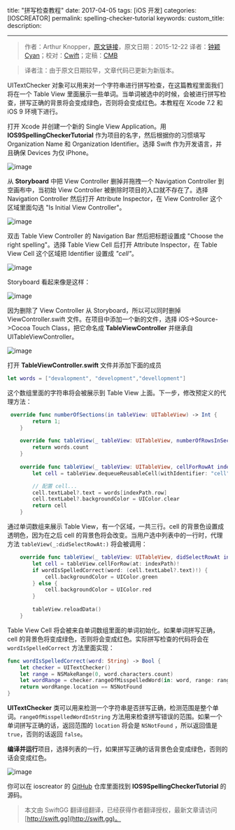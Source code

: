 title: "拼写检查教程"
date: 2017-04-05
tags: [iOS 开发]
categories: [IOSCREATOR]
permalink: spelling-checker-tutorial
keywords: 
custom_title: 
description: 

---
> 作者：Arthur Knopper，[原文链接](https://www.ioscreator.com/tutorials/spelling-checker-tutorial)，原文日期：2015-12-22
> 译者：[钟颖Cyan](undefined)；校对：[Cwift](http://weibo.com/277195544)；定稿：[CMB](https://github.com/chenmingbiao)
  







<!--此处开始正文-->

> 译者注：由于原文日期较早，文章代码已更新为新版本。

UITextChecker 对象可以用来对一个字符串进行拼写检查，在这篇教程里面我们将在一个 Table View 里面展示一些单词。当单词被选中的时候，会被进行拼写检查，拼写正确的背景将会变成绿色，否则将会变成红色。本教程在 Xcode 7.2 和 iOS 9 环境下进行。

<!--more-->

打开 Xcode 并创建一个新的 Single View Application。用 **IOS9SpellingCheckerTutorial** 作为项目的名字，然后根据你的习惯填写 Organization Name 和 Organization Identifier。选择 Swift 作为开发语言，并且确保 Devices 为仅 iPhone。

![image](https://static1.squarespace.com/static/52428a0ae4b0c4a5c2a2cede/t/5677d8939cadb68edf52f7f0/1450694803758/?format=1500w)

从 **Storyboard** 中把 View Controller 删掉并拖拽一个 Navigation Controller 到空画布中，当初始 View Controller 被删除时项目的入口就不存在了。选择 Navigation Controller 然后打开 Attribute Inspector，在 View Controller 这个区域里面勾选 "Is Initial View Controller"。

![image](https://static1.squarespace.com/static/52428a0ae4b0c4a5c2a2cede/t/5677d920cbced60a2378e3f2/1450694945116/?format=750w)

双击 Table View Controller 的 Navigation Bar 然后把标题设置成 "Choose the right spelling"。选择 Table View Cell 后打开 Attribute Inspector，在 Table View Cell 这个区域把 Identifier 设置成 *"cell"*。

![image](https://static1.squarespace.com/static/52428a0ae4b0c4a5c2a2cede/t/5677d9b4d8af102d24e0d8b0/1450695092590/?format=750w)

Storyboard 看起来像是这样：

![image](https://static1.squarespace.com/static/52428a0ae4b0c4a5c2a2cede/t/5677da2e1115e0704eb30102/1450695215429/?format=2500w)

因为删除了 View Controller 从 Storyboard，所以可以同时删掉 ViewController.swift 文件。在项目中添加一个新的文件，选择 iOS->Source->Cocoa Touch Class，把它命名成 **TableViewController** 并继承自 UITableViewController。

![image](https://static1.squarespace.com/static/52428a0ae4b0c4a5c2a2cede/t/5677da89d82d5eb8caa29132/1450695305683/?format=1500w)

打开 **TableViewController.swift** 文件并添加下面的成员

```swift
let words = ["devalopment", "development","devellopment"]
```

这个数组里面的字符串将会被展示到 Table View 上面。下一步，修改预定义的代理方法：

```swift
 override func numberOfSections(in tableView: UITableView) -> Int {
        return 1;
    }
    
    override func tableView(_ tableView: UITableView, numberOfRowsInSection section: Int) -> Int {
        return words.count
    }
    
    override func tableView(_ tableView: UITableView, cellForRowAt indexPath: IndexPath) -> UITableViewCell {
        let cell = tableView.dequeueReusableCell(withIdentifier: "cell", for: indexPath)

        // 配置 cell...
        cell.textLabel?.text = words[indexPath.row]
        cell.textLabel?.backgroundColor = UIColor.clear
        return cell
    }
```

通过单词数组来展示 Table View，有一个区域，一共三行。cell 的背景色设置成透明色，因为在之后 cell 的背景色将会改变。当用户选中列表中的一行时，代理方法 `tableView(_:didSelectRowAt:)` 将会被调用：

```swift
    override func tableView(_ tableView: UITableView, didSelectRowAt indexPath: IndexPath) {
        let cell = tableView.cellForRow(at: indexPath)!
        if wordIsSpelledCorrect(word: (cell.textLabel?.text)!) {
            cell.backgroundColor = UIColor.green
        } else {
            cell.backgroundColor = UIColor.red
        }
        
        tableView.reloadData()
    }
```

Table View Cell 将会被来自单词数组里面的单词初始化。如果单词拼写正确，cell 的背景色将变成绿色，否则将会变成红色。实际拼写检查的代码将会在 `wordIsSpelledCorrect` 方法里面实现：

```swift
func wordIsSpelledCorrect(word: String) -> Bool {
    let checker = UITextChecker()
    let range = NSMakeRange(0, word.characters.count)
    let wordRange = checker.rangeOfMisspelledWord(in: word, range: range, startingAt: 0, wrap: false, language: "en")    
    return wordRange.location == NSNotFound
}
```

**UITextChecker** 类可以用来检测一个字符串是否拼写正确，检测范围是整个单词。`rangeOfMisspelledWordInString` 方法用来检查拼写错误的范围。如果一个单词拼写正确的话，返回范围的 `location` 将会是 `NSNotFound` ，所以返回值是 `true`，否则的话返回 `false`。

**编译并运行**项目，选择列表的一行，如果拼写正确的话背景色会变成绿色，否则的话会变成红色。

![image](https://static1.squarespace.com/static/52428a0ae4b0c4a5c2a2cede/t/5677f3dd841abad6a8597af1/1450701789627/?format=1500w)

你可以在 ioscreator 的 [GitHub](https://github.com/ioscreator/ioscreator) 仓库里面找到 **IOS9SpellingCheckerTutorial** 的源码。
> 本文由 SwiftGG 翻译组翻译，已经获得作者翻译授权，最新文章请访问 [http://swift.gg](http://swift.gg)。